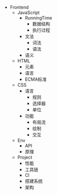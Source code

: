 + Frontend
  - JavaScript
    * RunningTime
      * 数据结构
      * 执行过程
    * 文法
      * 词法
      * 语法
    * 语义
  - HTML
    * 元素
    * 语言
    * ECMA标准
  - CSS
    * 语言
      * 规则
      * 选择器
      * 单位
    * 功能
      * 布局流
      * 绘制
      * 交互
  - Env
    * API
    * 原理
  - Project
    * 性能
    * 工具链
    * CI
    * 搭建系统
    * 架构